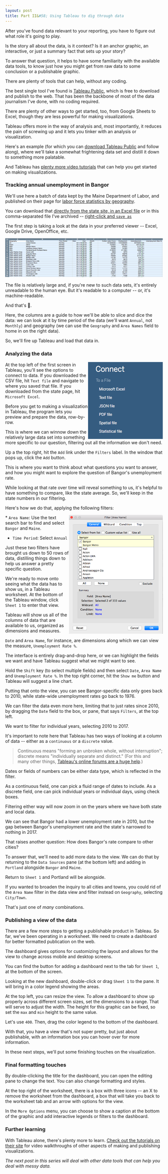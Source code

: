 ```yaml
---
layout: post
title: Part II&#58; Using Tableau to dig through data
---
```

After you've found data relevant to your reporting, you have to figure out what role it's going to play.

Is the story all about the data, is it context? Is it an anchor graphic, an interactive, or just a summary fact that sets up your story?

To answer that question, it helps to have some familiarity with the available data tools, to know just how you might get from raw data to some conclusion or a publishable graphic.

There are plenty of tools that can help, without any coding.

The best single tool I've found is [Tableau Public](https://public.tableau.com/en-us/s/), which is free to download and publish to the web. That has been the backbone of most of the data journalism I've done, with no coding required.

There are plenty of other ways to get started, too, from Google Sheets to Excel, though they are less powerful for making visualizations.

Tableau offers more in the way of analysis and, most importantly, it reduces the pain of screwing up and it lets you tinker with an analysis or visualization.

Here's an example (for which you can [download Tableau Public](https://public.tableau.com/en-us/s/) and follow along), where we'll take a somewhat frightening data set and distill it down to something more palatable.

And Tableau has [plenty more video tutorials](https://public.tableau.com/en-us/s/resources) that can help you get started on making visualizations.

### Tracking annual unemployment in Bangor

We'll use here a batch of data kept by the Maine Department of Labor, and published on their page for [labor force statistics by geography](https://www.maine.gov/labor/cwri/laus2.html).

You can download that [directly from the state site, in an Excel file](https://www.maine.gov/labor/cwri/data/laus/Excel/LAUS_County_LMA_Town_NSA.xlsx) or in this comma-separated file I've archived -- [right-click and `save as`](https://github.com/darrenfishell/darrenfishell.github.io/raw/master/data/LAUS_County_LMA_Town_NSA.csv)

The first step is taking a look at the data in your preferred viewer -- Excel, Google Drive, OpenOffice, etc.

![](../images/data-lessons/dol-jobless-data.png)

The file is relatively large and, if you're new to such data sets, it's entirely unreadable to the human eye. But it's readable to a computer -- or, it's machine-readable.

And that's 💯.

Here, the columns are a guide to how we'll be able to slice and dice the data: we can look at it by time period of the data (we'll want `Annual`, not `Monthly`) and geography (we can use the `Geography` and `Area Names` field to home in on the right data).

So, we'll fire up Tableau and load that data in.

### Analyzing the data

<img style="float:right;" src="../images/data-lessons/tableau-connect.png">At the top left of the first screen in Tableau, you'll see the options to connect to data. If you downloaded the CSV file, hit `Text file` and navigate to where you saved that file. If you downloaded from the state page, hit `Microsoft Excel`.

Before you get to making a visualization in Tableau, the program lets you preview and prepare the data, row-by-row.

This is where we can winnow down the relatively large data set into something more specific to our question, filtering out all the information we don't need.

Up a the top right, hit the `Add` link under the `Filters` label. In the window that pops up, click the `Add` button.

This is where you want to think about what questions you want to answer, and how you might want to explore the question of Bangor's unemployment rate.

While looking at that rate over time will reveal something to us, it's helpful to have something to compare, like the state average. So, we'll keep in the state numbers in our filtering.

Here's how we do that, applying the following filters:

<img style="float:right;" src="../images/data-lessons/filter-bangor.png" width='300px'>* `Area Name`: Use the text search bar to find and select `Bangor` and `Maine`.
* `Time Period`: Select `Annual`

Just these two filters have brought us down to 50 rows of data, distilling things down to help us answer a pretty specific question.

We're ready to move onto seeing what the data has to show us, in a Tableau worksheet. At the bottom of the Tableau window, click `Sheet 1` to enter that view.

Tableau will show us all of the columns of data that are available to us, organized as dimensions and measures.

`Date` and `Area Name`, for instance, are dimensions along which we can view the measure, `Unemployment Rate %`.

The interface is entirely drag-and-drop here, or we can highlight the fields we want and have Tableau suggest what we might want to see.

Hold the `Shift` key (to select multiple fields) and then select `Date`, `Area Name` and `Unemployment Rate %`. In the top right corner, hit the `Show me` button and Tableau will suggest a line chart.

Putting that onto the view, you can see Bangor-specific data only goes back to 2010, while state-wide unemployment rates go back to 1976.

We can filter the data even more here, limiting that to just rates since 2010, by dragging the `Date` field to the box, or pane, that says `Filters`, at the top left.

We want to filter for individual years, selecting 2010 to 2017.

It's important to note here that Tableau has two ways of looking at a column of data -- either as a `continuous` or a `discrete` value.

>Continuous means "forming an unbroken whole, without interruption"; discrete means "individually separate and distinct." (For this and many other things, [Tableau's online forums are a huge help](https://onlinehelp.tableau.com/current/pro/desktop/en-us/help.htm#datafields_typesandroles.html%3FTocPath%3DGet%2520Started%7CTableau%2520Concepts%7C_____1).)

Dates or fields of numbers can be either data type, which is reflected in the filter.

As a continuous field, one can pick a fluid range of dates to include. As a discrete field, one can pick individual years or individual days, using check boxes.

Filtering either way will now zoom in on the years where we have both state and local data.

We can see that Bangor had a lower unemployment rate in 2010, but the gap between Bangor's unemployment rate and the state's narrowed to nothing in 2017.

That raises another question: How does Bangor's rate compare to other cities?

To answer that, we'll need to add more data to the view. We can do that by returning to the `Data Sources` pane (at the bottom left) and adding in `Portland` alongside `Bangor` and `Maine`.

Return to `Sheet 1` and Portland will be alongside.

If you wanted to broaden the inquiry to all cities and towns, you could rid of the `Area Name` filter in the data view and filter instead on `Geography`, selecting `City/Town`.

That's just one of _many_ combinations.

### Publishing a view of the data

There are a few more steps to getting a publishable product in Tableau. So far, we've been operating in a worksheet. We need to create a dashboard for better formatted publication on the web.

The dashboard gives options for customizing the layout and allows for the view to change across mobile and desktop screens.

You can find the button for adding a dashboard next to the tab for `Sheet 1`, at the bottom of the screen.

Looking at the new dashboard, double-click or drag `Sheet 1` to the pane. It will bring in a color legend showing the areas.

At the top left, you can resize the view. To allow a dashboard to show up properly across different screen sizes, set the dimensions to a range. That will serve to adjust the width. The height for this graphic can be fixed, so set the `max` and `min` height to the same value.

Let's use `400`. Then, drag the color legend to the bottom of the dashboard.

With that, you have a view that's not super pretty, but just about publishable, with an information box you can hover over for more information.

In these next steps, we'll put some finishing touches on the visualization.

### Final formatting touches

By double-clicking the title for the dashboard, you can open the editing pane to change the text. You can also change formatting and styles.

At the top right of the worksheet, there is a box with three icons -- an X to remove the worksheet from the dashboard, a box that will take you back to the worksheet tab and an arrow with options for the view.

In the `More Options` menu, you can choose to show a caption at the bottom of the graphic and add interactive legends or filters to the dashboard.

### Further learning

With Tableau alone, there's plenty more to learn. [Check out the tutorials on their site](https://public.tableau.com/en-us/s/resources) for video walkthroughs of other aspects of making and publishing visualizations.

_The next post in this series will deal with other data tools that can help you deal with messy data._
